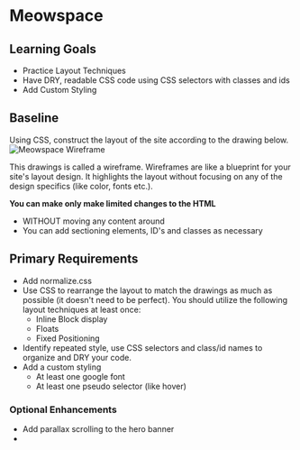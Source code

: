 # Meowspace

## Learning Goals
- Practice Layout Techniques
- Have DRY, readable CSS code using CSS selectors with classes and ids
- Add Custom Styling

## Baseline
Using CSS, construct the layout of the site according to the drawing below.
![Meowspace Wireframe]()


This drawings is called a wireframe. Wireframes are like a blueprint for your site's layout design. It highlights the layout without focusing on any of the design specifics (like color, fonts etc.).


**You can make only make limited changes to the HTML**
  - WITHOUT moving any content around
  - You can add sectioning elements, ID's and classes as necessary

## Primary Requirements

- Add normalize.css  
- Use CSS to rearrange the layout to match the drawings as much as possible (it doesn't need to be perfect). You should utilize the following layout techniques at least once:
  - Inline Block display
  - Floats
  - Fixed Positioning
-  Identify repeated style, use CSS selectors and class/id names to organize and DRY your code.
- Add a custom styling
  - At least one google font
  - At least one pseudo selector (like hover)


### Optional Enhancements
- Add parallax scrolling to the hero banner
-
